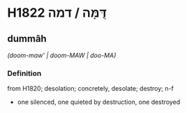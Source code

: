 # H1822 דֻּמָּה / דמה

## dummâh

_(doom-maw' | doom-MAW | doo-MA)_

### Definition

from H1820; desolation; concretely, desolate; destroy; n-f

- one silenced, one quieted by destruction, one destroyed
